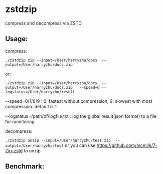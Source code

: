 # zstdzip
compress and decompress via ZSTD

## Usage:
compress:

`
./zstdzip zip --input=/User/harryzhu/docs  --output=/User/harryzhu/docs.zip
`

or:

`
./zstdzip zip --input=/User/harryzhu/docs  --output=/User/harryzhu/docs.zip   --speed=6 --logstatus=/User/harryzhu/result
`

--speed=0/1/6/9 : 
        0: fastest without compression, 
        9: slowest with most compression. default is 1

--logstatus=/path/of/logfile.txt : log the global result(json format) to a file for monitoring 

decompress:

`
./zstdzip unzip --input=/User/harryzhu/test.zip  --output=/User/harryzhu/test
`
or you can use https://github.com/mcmilk/7-Zip-zstd to unzip

## Benchmark:
